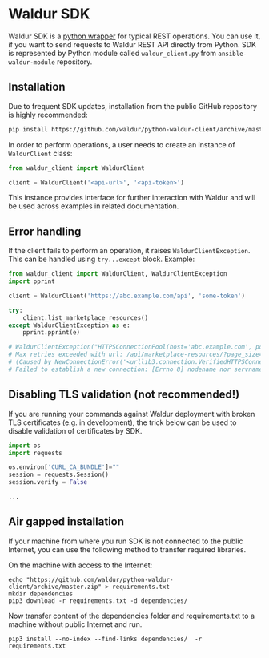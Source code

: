 # Waldur SDK

Waldur SDK is a [python wrapper](https://github.com/waldur/ansible-waldur-module/blob/develop/waldur_client.py)
for typical REST operations.
You can use it, if you want to send requests to Waldur REST API directly from Python.
SDK is represented by Python module called `waldur_client.py` from `ansible-waldur-module` repository.

## Installation

Due to frequent SDK updates, installation from the public GitHub repository is highly recommended:

```bash
pip install https://github.com/waldur/python-waldur-client/archive/master.zip
```

In order to perform operations, a user needs to create an instance of `WaldurClient` class:

```python
from waldur_client import WaldurClient

client = WaldurClient('<api-url>', '<api-token>')
```

This instance provides interface for further interaction with Waldur and will be used across examples in related documentation.

## Error handling

If the client fails to perform an operation, it raises `WaldurClientException`. This can be handled using `try...except` block.
Example:

```python
from waldur_client import WaldurClient, WaldurClientException
import pprint

client = WaldurClient('https://abc.example.com/api', 'some-token')

try:
    client.list_marketplace_resources()
except WaldurClientException as e:
    pprint.pprint(e)

# WaldurClientException("HTTPSConnectionPool(host='abc.example.com', port=443):
# Max retries exceeded with url: /api/marketplace-resources/?page_size=200
# (Caused by NewConnectionError('<urllib3.connection.VerifiedHTTPSConnection object at 0x110636430>:
# Failed to establish a new connection: [Errno 8] nodename nor servname provided, or not known'))")
```

## Disabling TLS validation (not recommended!)

If you are running your commands against Waldur deployment with broken TLS certificates (e.g. in development),
the trick below can be used to disable validation of certificates by SDK.

```python
import os
import requests

os.environ['CURL_CA_BUNDLE']=""
session = requests.Session()
session.verify = False

...
```

## Air gapped installation

If your machine from where you run SDK is not connected to the public Internet, you can use the following method
to transfer required libraries.

On the machine with access to the Internet:

```shell
echo "https://github.com/waldur/python-waldur-client/archive/master.zip" > requirements.txt
mkdir dependencies
pip3 download -r requirements.txt -d dependencies/
```

Now transfer content of the dependencies folder and requirements.txt to a machine without public Internet and
run.

```shell
pip3 install --no-index --find-links dependencies/  -r requirements.txt
```